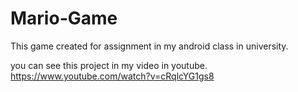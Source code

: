 # Mario-Game

This game created for assignment in my android class in university.

you can see this project in my video in youtube.
https://www.youtube.com/watch?v=cRqlcYG1gs8
